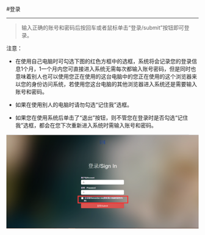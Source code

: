 #登录

------
    
>输入正确的账号和密码后按回车或者鼠标单击“登录/submit”按钮即可登录。
     
   

    
>
   <w>  注意：
- 在使用自己电脑时可勾选下图的红色方框中的选框，系统将会记录您的登录信息1个月，1一个月内您可直接进入系统无需每次都输入账号密码，但是同时也意味着别人也可以使用您正在使用的这台电脑中的您正在使用的这个浏览器来以您的身份访问系统，若使用您这台电脑的其他浏览器进入系统还是需要输入账号和密码。
   
- 如果在使用别人的电脑时请勿勾选“记住我”选框。
 
- 如果您在使用系统后单击了“退出”按钮，则不管您在登录时是否勾选“记住我”选框，都会在您下次重新进入系统时需输入账号和密码。

</w>


![登录](/assets/1.png)